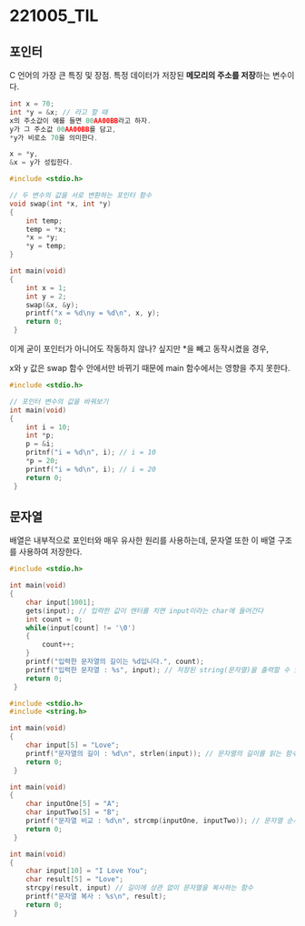 # 221005_TIL

## 포인터

C 언어의 가장 큰 특징 및 장점. 특정 데이터가 저장된 **메모리의 주소를 저장**하는 변수이다.

```cpp
int x = 70;
int *y = &x; // 라고 할 때
x의 주소값이 예를 들면 00AA00BB라고 하자.
y가 그 주소값 00AA00BB를 담고,
*y가 비로소 70을 의미한다.

x = *y,
&x = y가 성립한다.
```

```cpp
#include <stdio.h>

// 두 변수의 값을 서로 변환하는 포인터 함수 
void swap(int *x, int *y)
{
	int temp;
	temp = *x;
	*x = *y;
	*y = temp;
}

int main(void)
{
	int x = 1;
	int y = 2;
	swap(&x, &y);
	printf("x = %d\ny = %d\n", x, y);
	return 0;
 }
```

이게 굳이 포인터가 아니어도 작동하지 않나? 싶지만 *을 빼고 동작시켰을 경우,

x와 y 값은 swap 함수 안에서만 바뀌기 때문에 main 함수에서는 영향을 주지 못한다.

```cpp
#include <stdio.h>

// 포인터 변수의 값을 바꿔보기 
int main(void)
{
	int i = 10;
	int *p;
	p = &i;
	pritnf("i = %d\n", i); // i = 10
	*p = 20;
	printf("i = %d\n", i); // i = 20
	return 0;
 }
```

## 문자열

배열은 내부적으로 포인터와 매우 유사한 원리를 사용하는데, 문자열 또한 이 배열 구조를 사용하여 저장한다.

```cpp
#include <stdio.h>

int main(void)
{
	char input[1001];
	gets(input); // 입력한 값이 엔터를 치면 input이라는 char에 들어간다 
	int count = 0;
	while(input[count] != '\0')
	{
		count++;
	}
	printf("입력한 문자열의 길이는 %d입니다.", count);
	printf("입력한 문자열 : %s", input); // 저장된 string(문자열)을 출력할 수 있다. 
	return 0;
 }

#include <stdio.h>
#include <string.h>

int main(void)
{
	char input[5] = "Love";
	printf("문자열의 길이 : %d\n", strlen(input)); // 문자열의 길이를 읽는 함수
	return 0;
 }

int main(void)
{
	char inputOne[5] = "A";
	char inputTwo[5] = "B";
	printf("문자열 비교 : %d\n", strcmp(inputOne, inputTwo)); // 문자열 순서 읽는 함수(사전순)
	return 0;
 }

int main(void)
{
	char input[10] = "I Love You";
	char result[5] = "Love";
	strcpy(result, input) // 길이에 상관 없이 문자열을 복사하는 함수 
	printf("문자열 복사 : %s\n", result);
	return 0;
 }
```